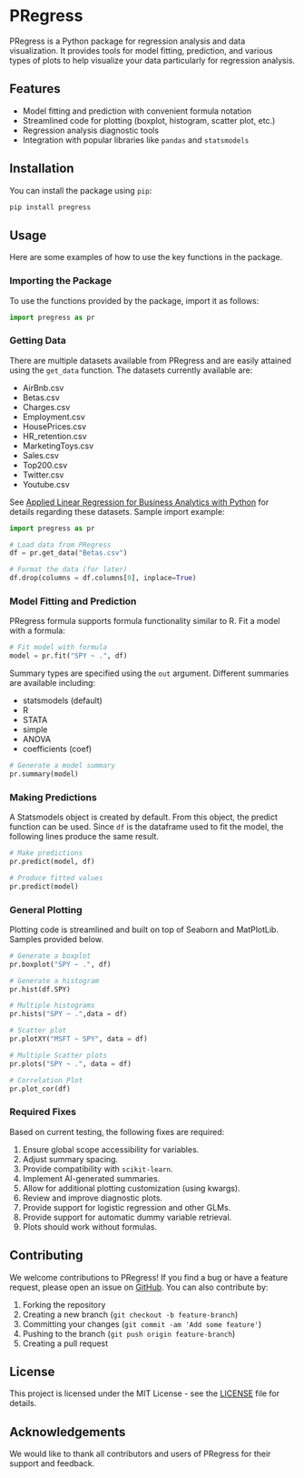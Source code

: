 # PRegress

PRegress is a Python package for regression analysis and data visualization. It provides tools for model fitting, prediction, and various types of plots to help visualize your data particularly for regression analysis.

## Features

- Model fitting and prediction with convenient formula notation
- Streamlined code for plotting (boxplot, histogram, scatter plot, etc.)
- Regression analysis diagnostic tools
- Integration with popular libraries like `pandas` and `statsmodels`

## Installation

You can install the package using `pip`:

```sh
pip install pregress
```

## Usage

Here are some examples of how to use the key functions in the package.

### Importing the Package

To use the functions provided by the package, import it as follows:

```python
import pregress as pr
```

### Getting Data

There are multiple datasets available from PRegress and are easily attained using the `get_data` function.  The datasets currently available are:

* AirBnb.csv
* Betas.csv
* Charges.csv
* Employment.csv
* HousePrices.csv
* HR_retention.csv
* MarketingToys.csv
* Sales.csv
* Top200.csv
* Twitter.csv
* Youtube.csv

See [Applied Linear Regression for Business Analytics with Python](www.businessregression.com) for details regarding these datasets.  Sample import example:

```python
import pregress as pr

# Load data from PRegress
df = pr.get_data("Betas.csv")

# Format the data (for later)
df.drop(columns = df.columns[0], inplace=True)
```

### Model Fitting and Prediction

PRegress formula supports formula functionality similar to R. Fit a model with a formula:

```python
# Fit model with formula 
model = pr.fit("SPY ~ .", df)
```

Summary types are specified using the `out` argument.  Different summaries are available including:

* statsmodels (default)
* R
* STATA
* simple
* ANOVA
* coefficients (coef)

```python
# Generate a model summary
pr.summary(model)
```

### Making Predictions

A Statsmodels object is created by default.  From this object, the predict function can be used. Since `df` is the dataframe used to fit the model, the following lines produce the same result.

```python
# Make predictions
pr.predict(model, df)

# Produce fitted values
pr.predict(model)
```

### General Plotting

Plotting code is streamlined and built on top of Seaborn and MatPlotLib. Samples provided below.

```python
# Generate a boxplot
pr.boxplot("SPY ~ .", df)

# Generate a histogram
pr.hist(df.SPY)

# Multiple histograms
pr.hists("SPY ~ .",data = df)

# Scatter plot
pr.plotXY("MSFT ~ SPY", data = df)

# Multiple Scatter plots
pr.plots("SPY ~ .", data = df)

# Correlation Plot
pr.plot_cor(df)
```

### Required Fixes

Based on current testing, the following fixes are required:

1. Ensure global scope accessibility for variables.
2. Adjust summary spacing.
3. Provide compatibility with `scikit-learn`.
4. Implement AI-generated summaries.
5. Allow for additional plotting customization (using kwargs).
6. Review and improve diagnostic plots.
7. Provide support for logistic regression and other GLMs.
8. Provide support for automatic dummy variable retrieval.
9. Plots should work without formulas.

## Contributing

We welcome contributions to PRegress! If you find a bug or have a feature request, please open an issue on [GitHub](https://github.com/danmcgib/PRegress). You can also contribute by:

1. Forking the repository
2. Creating a new branch (`git checkout -b feature-branch`)
3. Committing your changes (`git commit -am 'Add some feature'`)
4. Pushing to the branch (`git push origin feature-branch`)
5. Creating a pull request

## License

This project is licensed under the MIT License - see the [LICENSE](LICENSE) file for details.

## Acknowledgements

We would like to thank all contributors and users of PRegress for their support and feedback.  
